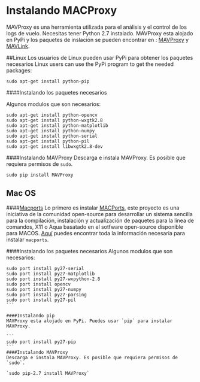 # Instalando MACProxy
MAVProxy es una herramienta utilizada para el análisis y el control de los logs de vuelo. Necesitas tener Python 2.7 instalado. MAVProxy esta alojado en PyPi y los paquetes de inslación se pueden encontrar en : [MAVProxy](https://pypi.python.org/pypi/MAVProxy) y [MAVLink](https://pypi.python.org/pypi/pymavlink).

##Linux
Los usuarios de Linux pueden usar PyPi para obtener los paquetes necesarios
Linux users can use the PyPi program to get the needed packages:

```
sudo apt-get install python-pip
```

####Instalando los paquetes necesarios

Algunos modulos que son necesarios:

```
sudo apt-get install python-opencv
sudo apt-get install python-wxgtk2.8
sudo apt-get install python-matplotlib
sudo apt-get install python-numpy
sudo apt-get install python-serial
sudo apt-get install python-pil
sudo apt-get install libwxgtk2.8-dev
```

####Instalando MAVProxy
Descarga e instala MAVProxy. Es posible que requiera permisos de `sudo`.

```
sudo pip install MAVProxy
```

## Mac OS

####[Macports](https://guide.macports.org)
Lo primero es instalar  [MACPorts](https://guide.macports.org), este proyecto es una iniciativa de la comunidad open-source para desarrollar un sistema sencilla para la compilación, instalación y actualización de paquetes para la línea de comandos, X11 o Aqua basatado en el sotfware open-source disponible para MACOS. [Aquí](https://guide.macports.org/chunked/installing.macports.html) puedes encontrar toda la información necesaria para instalar `macports`.

####Instalando los paquetes necesarios
Algunos modulos que son necesarios:

````
sudo port install py27-serial
sudo port install py27-matplotlib
sudo port install py27-wxpython-2.8
sudo port install opencv
sudo port install py27-numpy
sudo port install py27-parsing
sudo port install py27-pil
```

####Instalando pip
MAVProxy esta alojado en PyPi. Puedes usar `pip` para instalar MAVProxy.

```
sudo port install py27-pip
```
####Instalando MAVProxy
Descarga e instala MAVProxy. Es posible que requiera permisos de `sudo`.

`sudo pip-2.7 install MAVProxy`
